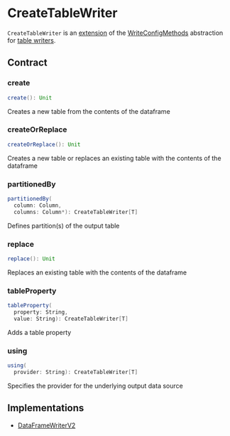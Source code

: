 # CreateTableWriter

`CreateTableWriter` is an [extension](#contract) of the [WriteConfigMethods](WriteConfigMethods.md) abstraction for [table writers](#implementations).

## Contract

### create

```scala
create(): Unit
```

Creates a new table from the contents of the dataframe

### createOrReplace

```scala
createOrReplace(): Unit
```

Creates a new table or replaces an existing table with the contents of the dataframe

### partitionedBy

```scala
partitionedBy(
  column: Column,
  columns: Column*): CreateTableWriter[T]
```

Defines partition(s) of the output table

### replace

```scala
replace(): Unit
```

Replaces an existing table with the contents of the dataframe

### tableProperty

```scala
tableProperty(
  property: String,
  value: String): CreateTableWriter[T]
```

Adds a table property

### using

```scala
using(
  provider: String): CreateTableWriter[T]
```

Specifies the provider for the underlying output data source

## Implementations

* [DataFrameWriterV2](DataFrameWriterV2.md)
